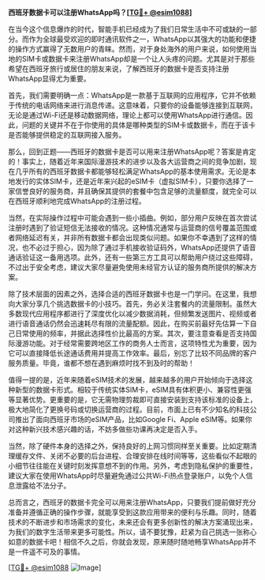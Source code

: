 **西班牙数据卡可以注册WhatsApp吗？[[TG💪+ @esim1088](https://t.me/s/esim1088)]**

在当今这个信息爆炸的时代，智能手机已经成为了我们日常生活中不可或缺的一部分。而作为全球最受欢迎的即时通讯软件之一，WhatsApp以其强大的功能和便捷的操作方式赢得了无数用户的青睐。然而，对于身处海外的用户来说，如何使用当地的SIM卡或数据卡来注册WhatsApp却是一个让人头疼的问题。尤其是对于那些希望在西班牙旅行或居住的朋友来说，了解西班牙的数据卡是否支持注册WhatsApp显得尤为重要。

首先，我们需要明确一点：WhatsApp是一款基于互联网的应用程序，它并不依赖于传统的电话网络来进行消息传递。这意味着，只要你的设备能够连接到互联网，无论是通过Wi-Fi还是移动数据网络，理论上都可以使用WhatsApp进行通信。因此，问题的关键并不在于你使用的具体是哪种类型的SIM卡或数据卡，而在于该卡是否能够提供稳定的互联网接入服务。

那么，回到正题——西班牙的数据卡是否可以用来注册WhatsApp呢？答案是肯定的！事实上，随着近年来国际漫游技术的进步以及各大运营商之间的竞争加剧，现在几乎所有的西班牙数据卡都能够轻松满足WhatsApp的基本使用需求。无论是本地发行的实体SIM卡，还是近年来兴起的eSIM卡（虚拟SIM卡），只要你选择了一家信誉良好的服务商，并且确保其提供的套餐中包含足够的流量额度，就完全可以在西班牙顺利地完成WhatsApp的注册过程。

当然，在实际操作过程中可能会遇到一些小插曲。例如，部分用户反映在首次尝试注册时遇到了验证短信无法接收的情况。这种情况通常与运营商的信号覆盖范围或者网络延迟有关，并非所有数据卡都会出现类似问题。如果你不幸遇到了这样的情况，也不必过于担心，因为除了通过手机接收验证码外，WhatsApp还提供了语音通话验证这一备用选项。此外，还有一些第三方工具可以帮助用户绕过这些障碍，不过出于安全考虑，建议大家尽量避免使用未经官方认证的服务商所提供的解决方案。

除了技术层面的因素之外，选择合适的西班牙数据卡也是一门学问。在这里，我想向大家分享几个挑选数据卡的小技巧。首先，务必关注套餐内的流量限制。虽然大多数现代应用程序都进行了深度优化以减少数据消耗，但频繁发送图片、视频或者进行语音通话仍然会迅速耗尽有限的流量配额。因此，在购买前最好先估算一下自己日常使用的频率，并据此选择性价比最高的方案。其次，要注意查看是否支持国际漫游功能。对于经常需要跨地区工作的商务人士而言，这项特性尤为重要，因为它可以直接降低长途通话费用并提高工作效率。最后，别忘了比较不同品牌的客户服务质量。毕竟，谁都不想在遇到麻烦时找不到及时的帮助！

值得一提的是，近年来随着eSIM技术的发展，越来越多的用户开始倾向于选择这种新型的数据卡形式。相较于传统实体SIM卡，eSIM具有体积更小、兼容性更强等显著优势。更重要的是，它无需物理剪裁即可直接安装到支持该标准的设备上，极大地简化了更换号码或切换运营商的过程。目前，市面上已有不少知名的科技公司推出了面向西班牙市场的eSIM产品，比如Google Fi、Apple eSIM等。如果你对这种新兴技术感兴趣的话，不妨多做些功课再决定是否入手。

当然，除了硬件本身的选择之外，保持良好的上网习惯同样至关重要。比如定期清理缓存文件、关闭不必要的后台进程、合理安排在线时间等等，这些看似不起眼的小细节往往能在关键时刻发挥意想不到的作用。另外，考虑到隐私保护的重要性，建议大家在使用WhatsApp时尽量避免通过公共Wi-Fi热点登录账户，以免个人信息泄露给不法分子。

总而言之，西班牙的数据卡完全可以用来注册WhatsApp，只要我们提前做好充分准备并遵循正确的操作步骤，就能享受到这款应用带来的便利与乐趣。同时，随着技术的不断进步和市场需求的变化，未来还会有更多创新性的解决方案涌现出来，为我们的数字生活带来更多可能性。所以，请不要犹豫，赶紧为自己挑选一张称心如意的数据卡吧！相信不久之后，你就会发现，原来随时随地畅享WhatsApp并不是一件遥不可及的事情。

[[TG💪+ @esim1088](https://t.me/s/esim1088) ![Image](https://i.postimg.cc/4NQfJmqS/Snipaste-2025-05-13-00-14-12.png)]